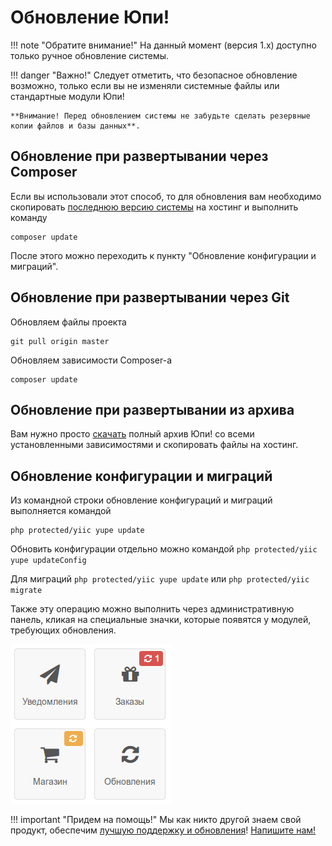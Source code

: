 # Обновление Юпи!

!!! note "Обратите внимание!"
    На данный момент (версия 1.x) доступно только ручное обновление системы.

!!! danger "Важно!"
    Следует отметить, что безопасное обновление возможно, только если вы не изменяли системные файлы или стандартные модули Юпи!

    **Внимание! Перед обновлением системы не забудьте сделать резервные копии файлов и базы данных**.

## Обновление при развертывании через Composer

Если вы использовали этот способ, то для обновления вам необходимо скопировать [последнюю версию системы](https://github.com/yupe/yupe) на хостинг и выполнить команду
```
composer update
```

После этого можно переходить к пункту "Обновление конфигурации и миграций".

## Обновление при развертывании через Git

Обновляем файлы проекта
```
git pull origin master
```

Обновляем зависимости Composer-a
```
composer update
```

## Обновление при развертывании из архива

Вам нужно просто [скачать](https://yupe.ru/download) полный архив Юпи! со всеми установленными зависимостями и скопировать файлы на хостинг.

## Обновление конфигурации и миграций

Из командной строки обновление конфигураций и миграций выполняется командой
```
php protected/yiic yupe update
```

Обновить конфигурации отдельно можно командой ` php protected/yiic yupe updateConfig `

Для миграций `php protected/yiic yupe update` или `php protected/yiic migrate`

Также эту операцию можно выполнить через административную панель, кликая на специальные значки, которые появятся у модулей, требующих обновления.

![Обновление конфигураций и миграций](img/yupe-update-1.png)

!!! important "Придем на помощь!"
    Мы как никто другой знаем свой продукт, обеспечим [лучшую поддержку и обновления](https://yupe.ru/service/support)!
    [Напишите нам!](https://yupe.ru/contacts)
